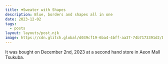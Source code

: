 ```yaml
---
title: ♦️Sweater with Shapes
description: Blue, borders and shapes all in one
date: 2023-12-02
tags:
  - posts
layout: layouts/post.njk
image: https://cdn.glitch.global/d039cf19-6ba4-4bff-aa37-74b7173391d2/DSC00900.jpg?v=1704766649746
---
```


It was bought on December 2nd, 2023 at a second hand store in Aeon Mall Tsukuba.